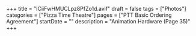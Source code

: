 +++
title = "ICiiFwHMUCLpz8PfZo1d.avif"
draft = false
tags = ["Photos"]
categories = ["Pizza Time Theatre"]
pages = ["PTT Basic Ordering Agreement"]
startDate = ""
description = "Animation Hardware (Page 35)"
+++

